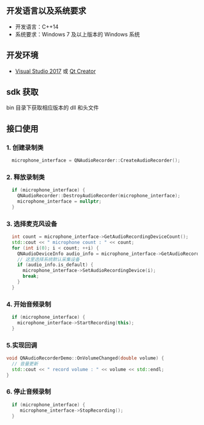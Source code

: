 ## 开发语言以及系统要求

- 开发语言：C++14
- 系统要求：Windows 7 及以上版本的 Windows 系统

## 开发环境

- [Visual Studio 2017](https://www.visualstudio.com/zh-hans/vs/older-downloads/) 或 [Qt Creator](http://download.qt.io/archive/qt/)

## sdk 获取
bin 目录下获取相应版本的 dll 和头文件

## 接口使用


### 1. 创建录制类
```c++
  microphone_interface = QNAudioRecorder::CreateAudioRecorder();
```

### 2. 释放录制类
```c++
  if (microphone_interface) {
    QNAudioRecorder::DestroyAudioRecorder(microphone_interface);
    microphone_interface = nullptr;
  }
```

### 3. 选择麦克风设备
```c++
  int count = microphone_interface->GetAudioRecordingDeviceCount();
  std::cout << " microphone count : " << count;
  for (int i(0); i < count; ++i) {
    QNAudioDeviceInfo audio_info = microphone_interface->GetAudioRecordingDeviceInfo(i);
    // 这里选择系统默认采集设备
    if (audio_info.is_default) {
      microphone_interface->SetAudioRecordingDevice(i);
      break;
    }
  }
```

### 4. 开始音频录制
```c++
  if (microphone_interface) {
    microphone_interface->StartRecording(this);
  }
```
### 5.实现回调
```c++
void QNAudioRecorderDemo::OnVolumeChanged(double volume) {
  // 音量更新 
  std::cout << " record volume : " << volume << std::endl;
}
```

### 6. 停止音频录制
```c++
  if (microphone_interface) {
     microphone_interface->StopRecording();
  }

```
